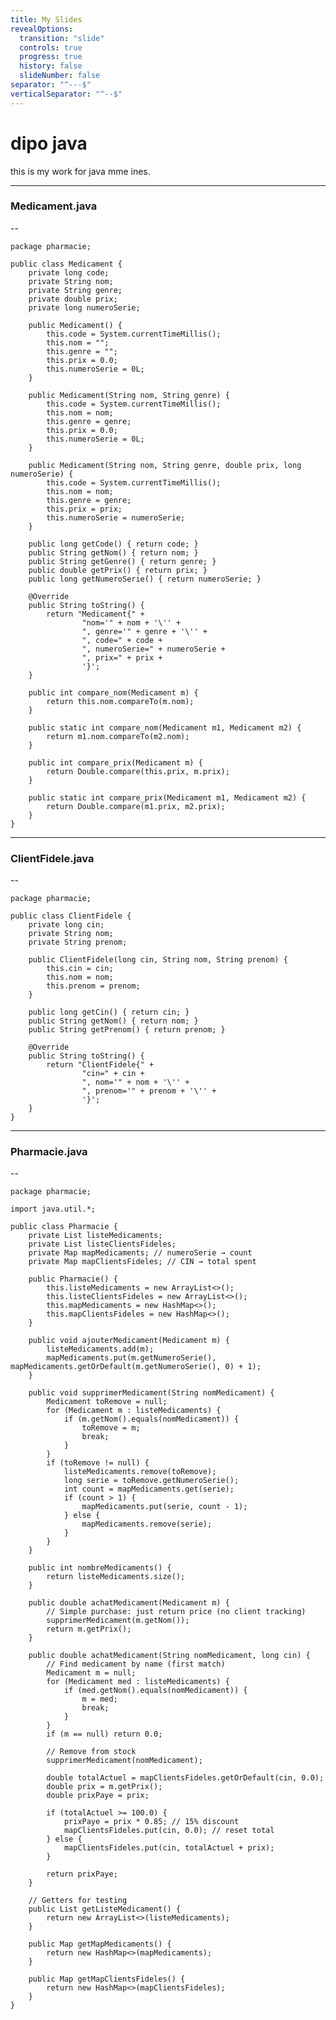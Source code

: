 ```yaml
---
title: My Slides
revealOptions:
  transition: "slide"
  controls: true
  progress: true
  history: false
  slideNumber: false
separator: "^---$"
verticalSeparator: "^--$"
---
```


<link rel="stylesheet" href="https://cdnjs.cloudflare.com/ajax/libs/highlight.js/11.8.0/styles/monokai-sublime.min.css">

<link rel="icon" href="./favicon.ico" type="image/x-icon">

# dipo java

this is my work for java mme ines.

---

### Medicament.java

--

<pre><code class="language-java" data-line-numbers="1|3|4-8|10-16|18-24|26-32|34-38|40-49|51-53|55-57|59-61|63-65|66|">package pharmacie;

public class Medicament {
    private long code;
    private String nom;
    private String genre;
    private double prix;
    private long numeroSerie;

    public Medicament() {
        this.code = System.currentTimeMillis();
        this.nom = "";
        this.genre = "";
        this.prix = 0.0;
        this.numeroSerie = 0L;
    }

    public Medicament(String nom, String genre) {
        this.code = System.currentTimeMillis();
        this.nom = nom;
        this.genre = genre;
        this.prix = 0.0;
        this.numeroSerie = 0L;
    }

    public Medicament(String nom, String genre, double prix, long numeroSerie) {
        this.code = System.currentTimeMillis();
        this.nom = nom;
        this.genre = genre;
        this.prix = prix;
        this.numeroSerie = numeroSerie;
    }

    public long getCode() { return code; }
    public String getNom() { return nom; }
    public String getGenre() { return genre; }
    public double getPrix() { return prix; }
    public long getNumeroSerie() { return numeroSerie; }

    @Override
    public String toString() {
        return "Medicament{" +
                "nom='" + nom + '\'' +
                ", genre='" + genre + '\'' +
                ", code=" + code +
                ", numeroSerie=" + numeroSerie +
                ", prix=" + prix +
                '}';
    }

    public int compare_nom(Medicament m) {
        return this.nom.compareTo(m.nom);
    }

    public static int compare_nom(Medicament m1, Medicament m2) {
        return m1.nom.compareTo(m2.nom);
    }

    public int compare_prix(Medicament m) {
        return Double.compare(this.prix, m.prix);
    }

    public static int compare_prix(Medicament m1, Medicament m2) {
        return Double.compare(m1.prix, m2.prix);
    }
}
</code></pre>

---

### ClientFidele.java

--

<pre><code class="language-java" data-line-numbers="1|3|4-6|8-12|14-16|18-25|26|">package pharmacie;

public class ClientFidele {
    private long cin;
    private String nom;
    private String prenom;

    public ClientFidele(long cin, String nom, String prenom) {
        this.cin = cin;
        this.nom = nom;
        this.prenom = prenom;
    }

    public long getCin() { return cin; }
    public String getNom() { return nom; }
    public String getPrenom() { return prenom; }

    @Override
    public String toString() {
        return "ClientFidele{" +
                "cin=" + cin +
                ", nom='" + nom + '\'' +
                ", prenom='" + prenom + '\'' +
                '}';
    }
}
</code></pre>

---

### Pharmacie.java

--

<pre><code class="language-java" data-line-numbers="1|3|5-9|11-16|18-21|23-41|43-45|47-51|53-79|81-84|86-88|90-93|">package pharmacie;

import java.util.*;

public class Pharmacie {
    private List<Medicament> listeMedicaments;
    private List<ClientFidele> listeClientsFideles;
    private Map<Long, Integer> mapMedicaments; // numeroSerie → count
    private Map<Long, Double> mapClientsFideles; // CIN → total spent

    public Pharmacie() {
        this.listeMedicaments = new ArrayList<>();
        this.listeClientsFideles = new ArrayList<>();
        this.mapMedicaments = new HashMap<>();
        this.mapClientsFideles = new HashMap<>();
    }

    public void ajouterMedicament(Medicament m) {
        listeMedicaments.add(m);
        mapMedicaments.put(m.getNumeroSerie(), mapMedicaments.getOrDefault(m.getNumeroSerie(), 0) + 1);
    }

    public void supprimerMedicament(String nomMedicament) {
        Medicament toRemove = null;
        for (Medicament m : listeMedicaments) {
            if (m.getNom().equals(nomMedicament)) {
                toRemove = m;
                break;
            }
        }
        if (toRemove != null) {
            listeMedicaments.remove(toRemove);
            long serie = toRemove.getNumeroSerie();
            int count = mapMedicaments.get(serie);
            if (count > 1) {
                mapMedicaments.put(serie, count - 1);
            } else {
                mapMedicaments.remove(serie);
            }
        }
    }

    public int nombreMedicaments() {
        return listeMedicaments.size();
    }

    public double achatMedicament(Medicament m) {
        // Simple purchase: just return price (no client tracking)
        supprimerMedicament(m.getNom());
        return m.getPrix();
    }

    public double achatMedicament(String nomMedicament, long cin) {
        // Find medicament by name (first match)
        Medicament m = null;
        for (Medicament med : listeMedicaments) {
            if (med.getNom().equals(nomMedicament)) {
                m = med;
                break;
            }
        }
        if (m == null) return 0.0;

        // Remove from stock
        supprimerMedicament(nomMedicament);

        double totalActuel = mapClientsFideles.getOrDefault(cin, 0.0);
        double prix = m.getPrix();
        double prixPaye = prix;

        if (totalActuel >= 100.0) {
            prixPaye = prix * 0.85; // 15% discount
            mapClientsFideles.put(cin, 0.0); // reset total
        } else {
            mapClientsFideles.put(cin, totalActuel + prix);
        }

        return prixPaye;
    }

    // Getters for testing
    public List<Medicament> getListeMedicament() {
        return new ArrayList<>(listeMedicaments);
    }

    public Map<Long, Integer> getMapMedicaments() {
        return new HashMap<>(mapMedicaments);
    }

    public Map<Long, Double> getMapClientsFideles() {
        return new HashMap<>(mapClientsFideles);
    }
}

</code></pre>
